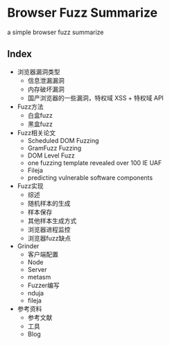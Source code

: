 # Browser Fuzz Summarize

a simple browser fuzz summarize

## Index

- 浏览器漏洞类型
    - 信息泄漏漏洞
    - 内存破坏漏洞
    - 国产浏览器的一些漏洞，特权域 XSS + 特权域 API
- Fuzz方法
    - 白盒fuzz
    - 黑盒fuzz
- Fuzz相关论文
    - Scheduled DOM Fuzzing
    - GramFuzz Fuzzing
    - DOM Level Fuzz
    - one fuzzing template revealed over 100 IE UAF
    - Fileja
    - predicting vulnerable software components
- Fuzz实现
    - 综述
    - 随机样本的生成
    - 样本保存
    - 其他样本生成方式
    - 浏览器进程监控
    - 浏览器fuzz缺点
- Grinder
    - 客户端配置
    - Node
    - Server
    - metasm
    - Fuzzer编写
    - nduja
    - fileja
- 参考资料
    - 参考文献
    - 工具
    - Blog
